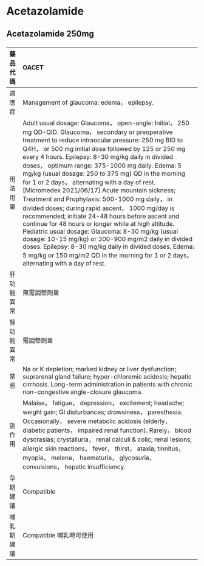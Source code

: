 # Acetazolamide

## Acetazolamide 250mg

##### 

| 藥品代碼   | OACET                                                                                                                                                                                                                                                                                                                                                                                                                                                                                                                                                                                                                                                                                                                                                                                                                                                                                                                                                                     |
|:-----------|:--------------------------------------------------------------------------------------------------------------------------------------------------------------------------------------------------------------------------------------------------------------------------------------------------------------------------------------------------------------------------------------------------------------------------------------------------------------------------------------------------------------------------------------------------------------------------------------------------------------------------------------------------------------------------------------------------------------------------------------------------------------------------------------------------------------------------------------------------------------------------------------------------------------------------------------------------------------------------|
| 適應症     | Management of glaucoma; edema， epilepsy.                                                                                                                                                                                                                                                                                                                                                                                                                                                                                                                                                                                                                                                                                                                                                                                                                                                                                                                                 |
| 用法用量   | Adult usual dosage: Glaucoma， open-angle: Initial， 250 mg QD-QID. Glaucoma， secondary or preoperative treatment to reduce intraocular pressure: 250 mg BID to Q4H， or 500 mg initial dose followed by 125 or 250 mg every 4 hours. Epilepsy: 8-30 mg/kg daily in divided doses， optimum range: 375-1000 mg daily. Edema: 5 mg/kg (usual dosage: 250 to 375 mg) QD in the morning for 1 or 2 days， alternating with a day of rest. [Micromedex 2021/06/17] Acute mountain sickness; Treatment and Prophylaxis: 500-1000 mg daily， in divided doses; during rapid ascent， 1000 mg/day is recommended; initiate 24-48 hours before ascent and continue for 48 hours or longer while at high altitude. Pediatric usual dosage: Glaucoma: 8-30 mg/kg (usual dosage: 10-15 mg/kg) or 300-900 mg/m2 daily in divided doses. Epilepsy: 8-30 mg/kg daily in divided doses. Edema: 5 mg/kg or 150 mg/m2 QD in the morning for 1 or 2 days， alternating with a day of rest. |
| 肝功能異常 | 無需調整劑量                                                                                                                                                                                                                                                                                                                                                                                                                                                                                                                                                                                                                                                                                                                                                                                                                                                                                                                                                              |
| 腎功能異常 | 需調整劑量                                                                                                                                                                                                                                                                                                                                                                                                                                                                                                                                                                                                                                                                                                                                                                                                                                                                                                                                                                |
| 禁忌       | Na or K depletion; marked kidney or liver dysfunction; suprarenal gland failure; hyper-chloremic acidosis; hepatic cirrhosis. Long-term administration in patients with chronic non-congestive angle-closure glaucoma.                                                                                                                                                                                                                                                                                                                                                                                                                                                                                                                                                                                                                                                                                                                                                    |
| 副作用     | Malaise， fatigue， depression， excitement; headache; weight gain; GI disturbances; drowsiness， paresthesia. Occasionally， severe metabolic acidosis (elderly， diabetic patients， impaired renal function). Rarely， blood dyscrasias; crystalluria， renal calculi & colic; renal lesions; allergic skin reactions， fever， thirst， ataxia; tinnitus， myopia， melena， haematuria， glycosuria， convulsions， hepatic insufficiency.                                                                                                                                                                                                                                                                                                                                                                                                                                                                                                                           |
| 孕期建議   | Compatible                                                                                                                                                                                                                                                                                                                                                                                                                                                                                                                                                                                                                                                                                                                                                                                                                                                                                                                                                                |
| 哺乳期建議 | Compatible 哺乳時可使用                                                                                                                                                                                                                                                                                                                                                                                                                                                                                                                                                                                                                                                                                                                                                                                                                                                                                                                                                   |

